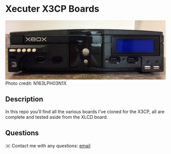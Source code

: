 # Xecuter X3CP Boards

<img src="/images/panel.jpg">
Photo credit: N163LPH03N1X

## Description

In this repo you'll find all the various boards I've cloned for the X3CP, all are complete and tested aside from the XLCD board.

## Questions
✉️ Contact me with any questions: [email](mailto:support@themodshop.co)<br />

